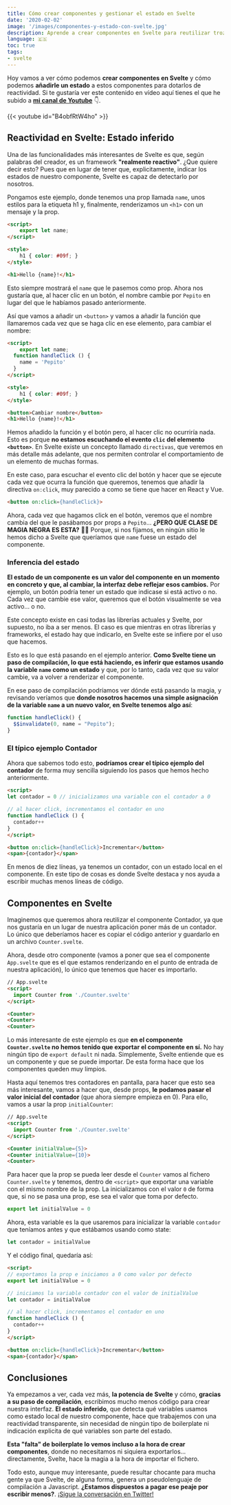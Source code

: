 ```yaml
---
title: Cómo crear componentes y gestionar el estado en Svelte
date: '2020-02-02'
image: '/images/componentes-y-estado-con-svelte.jpg'
description: Aprende a crear componentes en Svelte para reutilizar trozos de tu interfaz y a gestionar el estado de los mismos para tener reactividad.
language: 🇪🇸
toc: true
tags:
- svelte
---
```


Hoy vamos a ver cómo podemos **crear componentes en Svelte** y cómo podemos **añadirle un estado** a estos componentes para dotarlos de reactividad. Si te gustaría ver este contenido en vídeo aquí tienes el que he subido a [**mi canal de Youtube**](https://www.youtube.com/watch?v=B4obfRtW4ho) 👇.

{{< youtube id="B4obfRtW4ho" >}}

## Reactividad en Svelte: Estado inferido

Una de las funcionalidades más interesantes de Svelte es que, según palabras del creador, es un framework **"realmente reactivo"**. ¿Que quiere decir esto? Pues que en lugar de tener que, explicitamente, indicar los estados de nuestro componente, Svelte es capaz de detectarlo por nosotros.

Pongamos este ejemplo, donde tenemos una prop llamada `name`, unos estilos para la etiqueta h1 y, finalmente, renderizamos un `<h1>` con un mensaje y la prop.

```html
<script>
	export let name;
</script>

<style>
	h1 { color: #09f; }
</style>

<h1>Hello {name}!</h1>
```

Esto siempre mostrará el `name` que le pasemos como prop. Ahora nos gustaría que, al hacer clic en un botón, el nombre cambie por `Pepito` en lugar del que le habíamos pasado anteriormente.

Así que vamos a añadir un `<button>` y vamos a añadir la función que llamaremos cada vez que se haga clic en ese elemento, para cambiar el nombre:

```html {hl_lines=["3-5",12]}
<script>
	export let name;
  function handleClick () {
    name = 'Pepito'
  }
</script>

<style>
	h1 { color: #09f; }
</style>

<button>Cambiar nombre</button>
<h1>Hello {name}!</h1>
```

Hemos añadido la función y el botón pero, al hacer clic no ocurriría nada. Esto es porque **no estamos escuchando el evento `clic` del elemento `<button>`**. En Svelte existe un concepto llamado `directivas`, que veremos en más detalle más adelante, que nos permiten controlar el comportamiento de un elemento de muchas formas.

En este caso, para escuchar el evento clic del botón y hacer que se ejecute cada vez que ocurra la función que queremos, tenemos que añadir la directiva `on:click`, muy parecido a como se tiene que hacer en React y Vue.

```html
<button on:click={handleClick}>
```

Ahora, cada vez que hagamos click en el botón, veremos que el nombre cambia del que le pasábamos por props a `Pepito`... **¿PERO QUE CLASE DE MAGIA NEGRA ES ESTA?** 🧙‍♂️ Porque, si nos fijamos, en ningún sitio le hemos dicho a Svelte que queríamos que `name` fuese un estado del componente.

### Inferencia del estado

**El estado de un componente es un valor del componente en un momento en concreto y que, al cambiar, la interfaz debe reflejar esos cambios.** Por ejemplo, un botón podría tener un estado que indicase si está activo o no. Cada vez que cambie ese valor, queremos que el botón visualmente se vea activo... o no.

Este concepto existe en casi todas las librerías actuales y Svelte, por supuesto, no iba a ser menos. El caso es que mientras en otras librerías y frameworks, el estado hay que indicarlo, en Svelte este se infiere por el uso que hacemos.

Esto es lo que está pasando en el ejemplo anterior. **Como Svelte tiene un paso de compilación, lo que está haciendo, es inferir que estamos usando la variable `name` como un estado** y que, por lo tanto, cada vez que su valor cambie, va a volver a renderizar el componente.

En ese paso de compilación podríamos ver dónde está pasando la magia, y revisando veríamos que **donde nosotros hacemos una simple asignación de la variable `name` a un nuevo valor, en Svelte tenemos algo así**:

```javascript
function handleClick() {
  $$invalidate(0, name = "Pepito");
}
```

### El típico ejemplo Contador

Ahora que sabemos todo esto, **podríamos crear el típico ejemplo del contador** de forma muy sencilla siguiendo los pasos que hemos hecho anteriormente.

```html
<script>
let contador = 0 // inicializamos una variable con el contador a 0

// al hacer click, incrementamos el contador en uno
function handleClick () {
  contador++
}
</script>

<button on:click={handleClick}>Incrementar</button>
<span>{contador}</span>
```

En menos de diez líneas, ya tenemos un contador, con un estado local en el componente. En este tipo de cosas es donde Svelte destaca y nos ayuda a escribir muchas menos líneas de código.

## Componentes en Svelte

Imaginemos que queremos ahora reutilizar el componente Contador, ya que nos gustaría en un lugar de nuestra aplicación poner más de un contador. Lo único que deberíamos hacer es copiar el código anterior y guardarlo en un archivo `Counter.svelte`.

Ahora, desde otro componente (vamos a poner que sea el componente `App.svelte` que es el que estamos renderizando en el punto de entrada de nuestra aplicación), lo único que tenemos que hacer es importarlo.

```html 
// App.svelte
<script>
  import Counter from './Counter.svelte'
</script>

<Counter>
<Counter>
<Counter>
```

Lo más interesante de este ejemplo es que **en el componente `Counter.svelte` no hemos tenido que exportar el componente en sí.** No hay ningún tipo de `export default` ni nada. Simplemente, Svelte entiende que es un componente y que se puede importar. De esta forma hace que los componentes queden muy limpios.

Hasta aquí tenemos tres contadores en pantalla, para hacer que esto sea más interesante, vamos a hacer que, desde props, **le podamos pasar el valor inicial del contador** (que ahora siempre empieza en 0). Para ello, vamos a usar la prop `initialCounter`:

```html {hl_lines=["6-8"]}
// App.svelte
<script>
  import Counter from './Counter.svelte'
</script>

<Counter initialValue={5}>
<Counter initialValue={10}>
<Counter>
```

Para hacer que la prop se pueda leer desde el `Counter` vamos al fichero `Counter.svelte` y tenemos, dentro de `<script>` que exportar una variable con el mismo nombre de la prop. La inicializamos con el valor `0` de forma que, si no se pasa una prop, ese sea el valor que toma por defecto.

```javascript
export let initialValue = 0
```

Ahora, esta variable es la que usaremos para inicializar la variable `contador` que teníamos antes y que estábamos usando como state:

```javascript
let contador = initialValue
```

Y el código final, quedaría así:

```html
<script>
// exportamos la prop e iniciamos a 0 como valor por defecto
export let initialValue = 0

// iniciamos la variable contador con el valor de initialValue
let contador = initialValue

// al hacer click, incrementamos el contador en uno
function handleClick () {
  contador++
}
</script>

<button on:click={handleClick}>Incrementar</button>
<span>{contador}</span>
```

## Conclusiones

Ya empezamos a ver, cada vez más, **la potencia de Svelte** y cómo, **gracias a su paso de compilación**, escribimos mucho menos código para crear nuestra interfaz. **El estado inferido**, que detecta qué variables usamos como estado local de nuestro componente, hace que trabajemos con una reactividad transparente, sin necesidad de ningún tipo de boilerplate ni indicación explicita de qué variables son parte del estado.

**Esta "falta" de boilerplate lo vemos incluso a la hora de crear componentes**, donde no necesitamos ni siquiera exportarlos... directamente, Svelte, hace la magia a la hora de importar el fichero.

Todo esto, aunque muy interesante, puede resultar chocante para mucha gente ya que Svelte, de alguna forma, genera un pseudolenguaje de compilación a Javascript. **¿Estamos dispuestos a pagar ese peaje por escribir menos?**. [¡Sigue la conversación en Twitter!](https://twitter.com/intent/tweet?text=%22C%C3%B3mo%20crear%20componentes%20y%20gestionar%20el%20estado%20en%20Svelte%22%20por%20@midudev&url=https://midu.dev/componentes-y-estado-en-svelte/)